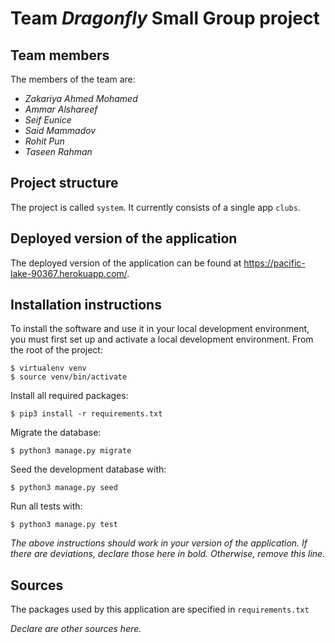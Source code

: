 # Team *Dragonfly* Small Group project

## Team members
The members of the team are:
- *Zakariya Ahmed Mohamed*
- *Ammar Alshareef*
- *Seif Eunice*
- *Said Mammadov*
- *Rohit Pun*
- *Taseen Rahman*

## Project structure
The project is called `system`.  It currently consists of a single app `clubs`.

## Deployed version of the application
The deployed version of the application can be found at https://pacific-lake-90367.herokuapp.com/.

## Installation instructions
To install the software and use it in your local development environment, you must first set up and activate a local development environment.  From the root of the project:

```
$ virtualenv venv
$ source venv/bin/activate
```

Install all required packages:

```
$ pip3 install -r requirements.txt
```

Migrate the database:

```
$ python3 manage.py migrate
```

Seed the development database with:

```
$ python3 manage.py seed
```

Run all tests with:
```
$ python3 manage.py test
```

*The above instructions should work in your version of the application.  If there are deviations, declare those here in bold.  Otherwise, remove this line.*

## Sources
The packages used by this application are specified in `requirements.txt`

*Declare are other sources here.*
